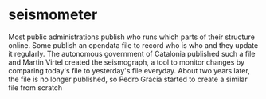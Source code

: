 # seismometer

Most public administrations publish who runs which parts of their structure online. Some publish an opendata file to record who is who and they update it regularly. The autonomous government of Catalonia published such a file and Martin Virtel created the seismograph, a tool to monitor changes by comparing today's file to yesterday's file everyday. About two years later, the file is no longer published, so Pedro Gracia started to create a similar file from scratch
